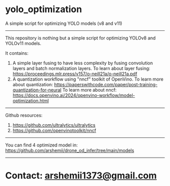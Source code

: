 # yolo_optimization
A simple script for optimizing YOLO models (v8 and v11)


--------------------------------
This repository is nothing but a simple script for optimizing YOLOv8 and YOLOv11 models.

It contains:
1. A simple layer fusing to have less complexity by fusing convolution layers and batch normalization layers.
   To learn about layer fusing:          https://proceedings.mlr.press/v157/o-neill21a/o-neill21a.pdf
2. A quantization workflow using "nncf" toolkit of OpenVino.
   To learn more about quantization:     https://paperswithcode.com/paper/post-training-quantization-for-neural
   To learn more about nncf:             https://docs.openvino.ai/2024/openvino-workflow/model-optimization.html
--------------------------------
Github resources:
1. https://github.com/ultralytics/ultralytics
2. https://github.com/openvinotoolkit/nncf
--------------------------------
You can find 4 optimized model in:
   https://github.com/arshemii/drone_od_infer/tree/main/models

--------------------------------
# Contact: arshemii1373@gmail.com
